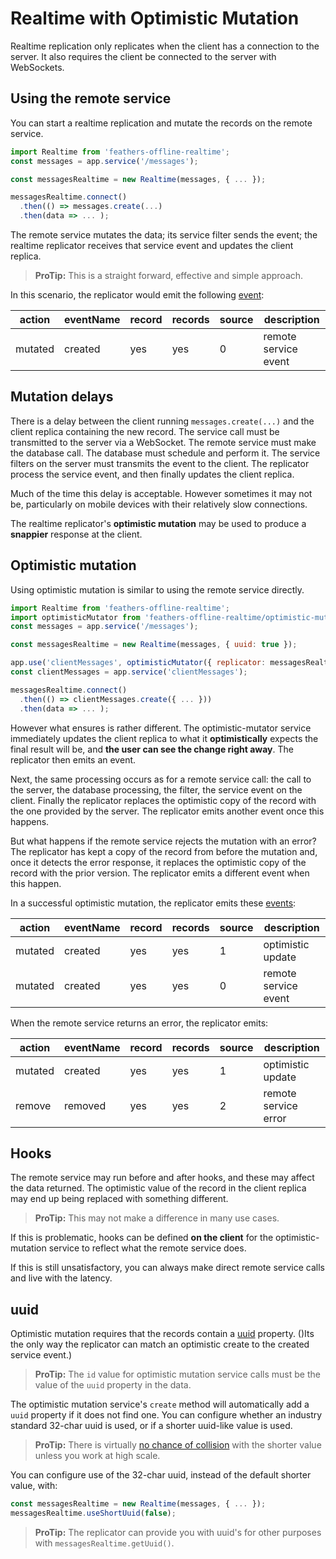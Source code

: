 # Realtime with Optimistic Mutation

Realtime replication only replicates when the client has a connection to the server.
It also requires the client be connected to the server with WebSockets. 

## Using the remote service

You can start a realtime replication and mutate the records on the remote service.
```javascript
import Realtime from 'feathers-offline-realtime';
const messages = app.service('/messages');

const messagesRealtime = new Realtime(messages, { ... });

messagesRealtime.connect()
  .then(() => messages.create(...)
  .then(data => ... );
```

The remote service mutates the data; its service filter sends the event;
the realtime replicator receives that service event and updates the client replica.

> **ProTip:** This is a straight forward, effective and simple approach.

In this scenario, the replicator would emit the following
[event](https://docs.feathersjs.com/guides/offline-first/configure-realtime.html#event-information):

| action  | eventName | record | records | source | description
|---------|-----------|--------|---------|--------|--------------------------
| mutated | created   |   yes  |   yes   |    0   | remote service event

## Mutation delays

There is a delay between the client running `messages.create(...)`
and the client replica containing the new record.
The service call must be transmitted to the server via a WebSocket.
The remote service must make the database call.
The database must schedule and perform it.
The service filters on the server must transmits the event to the client.
The replicator process the service event,
and then finally updates the client replica.

Much of the time this delay is acceptable.
However sometimes it may not be,
particularly on mobile devices with their relatively slow connections.

The realtime replicator's **optimistic mutation** may be used
to produce a **snappier** response at the client.

## Optimistic mutation

Using optimistic mutation is similar to using the remote service directly.
```javascript
import Realtime from 'feathers-offline-realtime';
import optimisticMutator from 'feathers-offline-realtime/optimistic-mutator';
const messages = app.service('/messages');

const messagesRealtime = new Realtime(messages, { uuid: true });

app.use('clientMessages', optimisticMutator({ replicator: messagesRealtime }));
const clientMessages = app.service('clientMessages');

messagesRealtime.connect()
  .then(() => clientMessages.create({ ... }))
  .then(data => ... );
```

However what ensures is rather different.
The optimistic-mutator service immediately updates the client replica
to what it **optimistically** expects the final result will be,
and **the user can see the change right away**.
The replicator then emits an event.

Next, the same processing occurs as for a remote service call:
the call to the server, the database processing, the filter, the service event on the client.
Finally the replicator replaces the optimistic copy of the record
with the one provided by the server.
The replicator emits another event once this happens.

But what happens if the remote service rejects the mutation with an error?
The replicator has kept a copy of the record from before the mutation
and, once it detects the error response,
it replaces the optimistic copy of the record with the prior version.
The replicator emits a different event when this happen.

In a successful optimistic mutation, the replicator emits these
[events](https://docs.feathersjs.com/guides/offline-first/configure-realtime.html#event-information):

| action           | eventName | record | records | source | description
|------------------|-----------|--------|---------|--------|--------------------------
| mutated          |  created  |   yes  |   yes   |    1   | optimistic update
| mutated          |  created  |   yes  |   yes   |    0   | remote service event

When the remote service returns an error, the replicator emits:

| action           | eventName | record | records | source | description
|------------------|-----------|--------|---------|--------|--------------------------
| mutated          |  created  |   yes  |   yes   |    1   | optimistic update
| remove           |  removed  |   yes  |   yes   |    2   | remote service error

## Hooks

The remote service may run before and after hooks, and these may affect the data returned.
The optimistic value of the record in the client replica may end up being replaced with something
different.

> **ProTip:** This may not make a difference in many use cases.

If this is problematic, hooks can be defined **on the client** for the optimistic-mutation service
to reflect what the remote service does.

If this is still unsatisfactory,
you can always make direct remote service calls and live with the latency.

## uuid

Optimistic mutation requires that the records contain a
[uuid](https://en.wikipedia.org/wiki/Universally_unique_identifier)
property.
()Its the only way the replicator can match an optimistic create to the created service event.)

> **ProTip:** The `id` value for optimistic mutation service calls
must be the value of the `uuid` property in the data.

The optimistic mutation service's `create` method will automatically add a `uuid` property
if it does not find one.
You can configure whether an industry standard 32-char uuid is used,
or if a shorter uuid-like value is used.

> **ProTip:** There is virtually
[no chance of collision](https://github.com/dylang/shortid/issues/81#issuecomment-259812835)
with the shorter value unless you work at high scale.

You can configure use of the 32-char uuid, instead of the default shorter value, with:
```javascript
const messagesRealtime = new Realtime(messages, { ... });
messagesRealtime.useShortUuid(false);
```

> **ProTip:** The replicator can provide you with uuid's for other purposes with
`messagesRealtime.getUuid()`.
